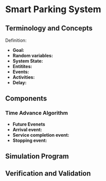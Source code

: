 # Smart Parking System
## Terminology and Concepts
Definition: 

* **Goal:** 
* **Random variables:**
* **System State:** 
* **Entitites:** 
* **Events:**
* **Activities:**
* **Delay:**

## Components

### Time Advance Algorithm

* **Future Evenets**
* **Arrival event:**
* **Service completion event:**
* **Stopping event:**

## Simulation Program

## Verification and Validation
